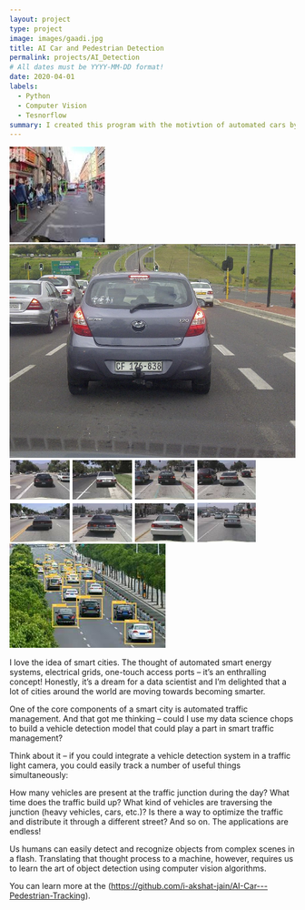 ```yaml
---
layout: project
type: project
image: images/gaadi.jpg
title: AI Car and Pedestrian Detection
permalink: projects/AI_Detection
# All dates must be YYYY-MM-DD format!
date: 2020-04-01
labels:
  - Python
  - Computer Vision
  - Tesnorflow
summary: I created this program with the motivtion of automated cars by Tesla as was inspired by it.
---
```


<div class="ui small rounded images">
  <img class="ui image" src="../images/CarPrediction.jpg">
  <img class="ui image" src="../images/CarImage.jpg">
  <img class="ui image" src="../images/Car image.png">
  <img class="ui image" src="../images/download.jpg">
</div>

I love the idea of smart cities. The thought of automated smart energy systems, electrical grids, one-touch access ports – it’s an enthralling concept! Honestly, it’s a dream for a data scientist and I’m delighted that a lot of cities around the world are moving towards becoming smarter.

One of the core components of a smart city is automated traffic management. And that got me thinking – could I use my data science chops to build a vehicle detection model that could play a part in smart traffic management?

Think about it – if you could integrate a vehicle detection system in a traffic light camera, you could easily track a number of useful things simultaneously:

  How many vehicles are present at the traffic junction during the day?
  What time does the traffic build up?
  What kind of vehicles are traversing the junction (heavy vehicles, cars, etc.)?
  Is there a way to optimize the traffic and distribute it through a different street?
  And so on. The applications are endless!

Us humans can easily detect and recognize objects from complex scenes in a flash. Translating that thought process to a machine, however, requires us to learn the art of object detection using computer vision algorithms.

You can learn more at the (https://github.com/i-akshat-jain/AI-Car---Pedestrian-Tracking).

